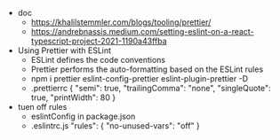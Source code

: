 - doc
  - https://khalilstemmler.com/blogs/tooling/prettier/
  - https://andrebnassis.medium.com/setting-eslint-on-a-react-typescript-project-2021-1190a43ffba
- Using Prettier with ESLint
  - ESLint defines the code conventions
  - Prettier performs the auto-formatting based on the ESLint rules
  - npm i prettier eslint-config-prettier eslint-plugin-prettier -D
  - .prettierrc
    {
    "semi": true,
    "trailingComma": "none",
    "singleQuote": true,
    "printWidth": 80
    }
- tuen off rules
  - eslintConfig in package.json
  - .eslintrc.js
    "rules": {
    "no-unused-vars": "off"
    }
